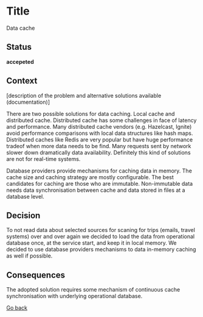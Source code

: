 # Title

Data cache

## Status

**accepeted**

## Context

[description of the problem and alternative solutions available (documentation)]

There are two possible solutions for data caching. Local cache and distributed cache. Distributed cache has some challenges in face of latency and performance. Many distributed cache vendors (e.g. Hazelcast, Ignite) avoid performance comparisons with local data structures like hash maps. Distributed caches like Redis are very popular but have huge performance tradeof when more data needs to be find. Many requests sent by network slower down dramatically data availability. Definitely this kind of solutions are not for real-time systems.    

Database providers provide mechanisms for caching data in memory. The cache size and caching strategy are mostly configurable. The best candidates for caching are those who are immutable. Non-immutable data needs data synchronisation between cache and data stored in files at a database level.  

## Decision

To not read data about selected sources for scaning for trips (emails, travel systems) over and over again we decided to load the data from operational database once, at the service start, and keep it in local memory.
We decided to use database providers mechanisms to data in-memory caching as well if possible.  

## Consequences

The adopted solution requires some mechanism of continuous cache synchronisation with underlying operational database.


[Go back](./README.md)